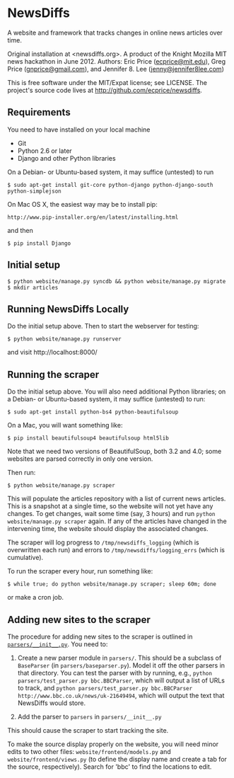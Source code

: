 NewsDiffs
==========

A website and framework that tracks changes in online news articles over time.

Original installation at <newsdiffs.org>.
A product of the Knight Mozilla MIT news hackathon in June 2012.
Authors: Eric Price (ecprice@mit.edu), Greg Price (gnprice@gmail.com),
 and Jennifer 8. Lee (jenny@jennifer8lee.com)

This is free software under the MIT/Expat license; see LICENSE.
The project's source code lives at <http://github.com/ecprice/newsdiffs>.


Requirements
------------

You need to have installed on your local machine
* Git
* Python 2.6 or later
* Django and other Python libraries

On a Debian- or Ubuntu-based system, it may suffice (untested) to run

    $ sudo apt-get install git-core python-django python-django-south python-simplejson

On Mac OS X, the easiest way may be to install pip:

    http://www.pip-installer.org/en/latest/installing.html

and then

    $ pip install Django

Initial setup
-------------

    $ python website/manage.py syncdb && python website/manage.py migrate
    $ mkdir articles

Running NewsDiffs Locally
-------------------------

Do the initial setup above.  Then to start the webserver for testing:

    $ python website/manage.py runserver

and visit http://localhost:8000/

Running the scraper
-------------------

Do the initial setup above.  You will also need additional Python
libraries; on a Debian- or Ubuntu-based system, it may suffice
(untested) to run:

    $ sudo apt-get install python-bs4 python-beautifulsoup

On a Mac, you will want something like:

    $ pip install beautifulsoup4 beautifulsoup html5lib

Note that we need two versions of BeautifulSoup, both 3.2 and 4.0;
some websites are parsed correctly in only one version.

Then run:

    $ python website/manage.py scraper

This will populate the articles repository with a list of current news
articles.  This is a snapshot at a single time, so the website will
not yet have any changes. To get changes, wait some time (say, 3
hours) and run `python website/manage.py scraper` again.  If any of
the articles have changed in the intervening time, the website should
display the associated changes.

The scraper will log progress to `/tmp/newsdiffs_logging` (which is
overwritten each run) and errors to `/tmp/newsdiffs/logging_errs` (which
is cumulative).

To run the scraper every hour, run something like:

    $ while true; do python website/manage.py scraper; sleep 60m; done

or make a cron job.

Adding new sites to the scraper
-------------------------------

The procedure for adding new sites to the scraper is outlined in
[`parsers/__init__.py`](parsers/__init__.py). You need to:

1. Create a new parser module in `parsers/`. This should be a
subclass of `BaseParser` (in `parsers/baseparser.py`). Model it off
the other parsers in that directory. You can test the parser with
by running, e.g., `python parsers/test_parser.py bbc.BBCParser`,
which will output a list of URLs to track, and
`python parsers/test_parser.py bbc.BBCParser http://www.bbc.co.uk/news/uk-21649494`,
which will output the text that NewsDiffs would store.

2. Add the parser to `parsers` in `parsers/__init__.py`

This should cause the scraper to start tracking the site.

To make the source display properly on the website, you will need
minor edits to two other files: `website/frontend/models.py` and
`website/frontend/views.py` (to define the display name and create a tab
for the source, respectively).  Search for 'bbc' to find the locations
to edit.

